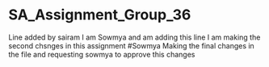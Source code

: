 # SA_Assignment_Group_36
Line added by sairam
I am Sowmya and am adding this line
I am making the second chsnges in this assignment #Sowmya
Making the final changes in the file and requesting sowmya to approve this changes
